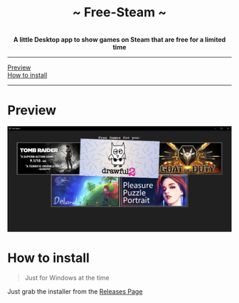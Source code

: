 <div align="center">
    <!-- # TODO: add Image -->
    <h1>~ Free-Steam ~</h1><br>
    <strong> A little Desktop app to show games on Steam that are free for a limited time </strong>

</div>

---

[Preview](#Preview)   
[How to install](#how-to-install)

---

# Preview

![alt text](./img/Showcase.png "Showcase")

# How to install

> Just for Windows at the time

Just grab the installer from the [Releases Page](https://github.com/7h3730B/Free-Steam/releases)